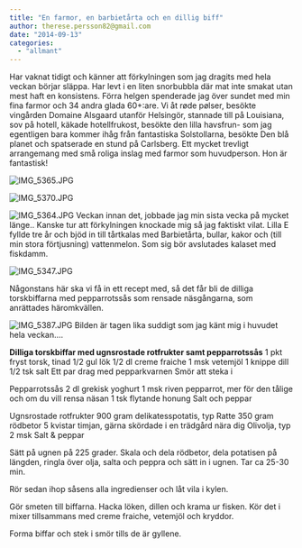 ```yaml
---
title: "En farmor, en barbietårta och en dillig biff"
author: therese.persson82@gmail.com
date: "2014-09-13"
categories: 
  - "allmant"
---
```


Har vaknat tidigt och känner att förkylningen som jag dragits med hela veckan börjar släppa. Har levt i en liten snorbubbla där mat inte smakat utan mest haft en konsistens. Förra helgen spenderade jag över sundet med min fina farmor och 34 andra glada 60+:are. Vi åt røde pølser, besökte vingården Domaine Alsgaard utanför Helsingör, stannade till på Louisiana, sov på hotell, käkade hotellfrukost, besökte den lilla havsfrun- som jag egentligen bara kommer ihåg från fantastiska Solstollarna, besökte Den blå planet och spatserade en stund på Carlsberg. Ett mycket trevligt arrangemang med små roliga inslag med farmor som huvudperson. Hon är fantastisk!  
  
![IMG_5365.JPG](/static/img/IMG_5365.jpg)
  
![IMG_5370.JPG](/static/img/IMG_5370.jpg)
  
![IMG_5364.JPG](/static/img/IMG_5364.jpg)
Veckan innan det, jobbade jag min sista vecka på mycket länge.. Kanske tur att förkylningen knockade mig så jag faktiskt vilat. Lilla E fyllde tre år och bjöd in till tårtkalas med Barbietårta, bullar, kakor och (till min stora förtjusning) vattenmelon. Som sig bör avslutades kalaset med fiskdamm.  
  
![IMG_5347.JPG](/static/img/IMG_5347.jpg)

Någonstans här ska vi få in ett recept med, så det får bli de dilliga torskbiffarna med pepparrotssås som rensade näsgångarna, som anrättades häromkvällen.  
  
![IMG_5387.JPG](/static/img/IMG_5387.jpg)
Bilden är tagen lika suddigt som jag känt mig i huvudet hela veckan....

**Dilliga torskbiffar med ugnsrostade rotfrukter samt pepparrotssås** 1 pkt fryst torsk, tinad 1/2 gul lök 1/2 dl creme fraiche 1 msk vetemjöl 1 knippe dill 1/2 tsk salt Ett par drag med pepparkvarnen Smör att steka i

Pepparrotssås 2 dl grekisk yoghurt 1 msk riven pepparrot, mer för den tålige och om du vill rensa näsan 1 tsk flytande honung Salt och peppar

Ugnsrostade rotfrukter 900 gram delikatesspotatis, typ Ratte 350 gram rödbetor 5 kvistar timjan, gärna skördade i en trädgård nära dig Olivolja, typ 2 msk Salt & peppar

Sätt på ugnen på 225 grader. Skala och dela rödbetor, dela potatisen på längden, ringla över olja, salta och peppra och sätt in i ugnen. Tar ca 25-30 min.

Rör sedan ihop såsens alla ingredienser och låt vila i kylen.

Gör smeten till biffarna. Hacka löken, dillen och krama ur fisken. Kör det i mixer tillsammans med creme fraiche, vetemjöl och kryddor.

Forma biffar och stek i smör tills de är gyllene.
